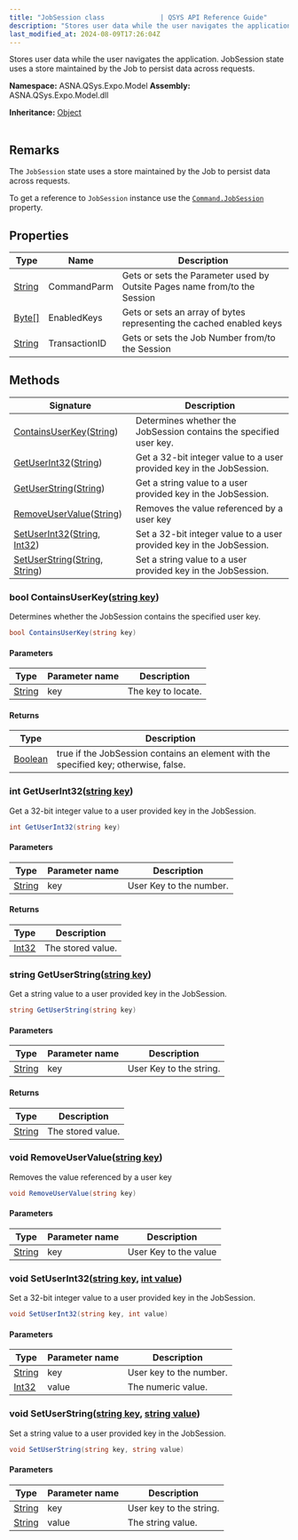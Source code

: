 ```yaml
---
title: "JobSession class              | QSYS API Reference Guide"
description: "Stores user data while the user navigates the application. JobSession state uses a store maintained by the Job to persist data across requests. "
last_modified_at: 2024-08-09T17:26:04Z
---
```


Stores user data while the user navigates the application. JobSession state uses a store maintained by the Job to persist data across requests.

**Namespace:** ASNA.QSys.Expo.Model
**Assembly:** ASNA.QSys.Expo.Model.dll

**Inheritance:** [Object](https://docs.microsoft.com/en-us/dotnet/api/system.object)
<br>
<br>

## Remarks
The `JobSession` state uses a store maintained by the Job to persist data across requests.

To get a reference to `JobSession` instance use the [`Command.JobSession`](/reference/expo/qsys-expo-model/job-session.html) property.


## Properties

| Type | Name | Description
| --- | --- | --- 
| [String](https://learn.microsoft.com/en-us/dotnet/api/system.string?view=net-8.0) | CommandParm | Gets or sets the Parameter used by Outsite Pages name from/to the Session |
| [Byte\[\]](https://docs.microsoft.com/en-us/dotnet/api/system.byte) | EnabledKeys | Gets or sets an array of bytes representing the cached enabled keys |
| [String](https://learn.microsoft.com/en-us/dotnet/api/system.string?view=net-8.0) | TransactionID | Gets or sets the Job Number from/to the Session |

## Methods

| Signature | Description |
| --- | --- |
| [ContainsUserKey](#bool-containsuserkeystring-key)([String](https://docs.microsoft.com/en-us/dotnet/api/system.string)) | Determines whether the JobSession contains the specified user key.
| [GetUserInt32](#int-getuserint32string-key)([String](https://docs.microsoft.com/en-us/dotnet/api/system.string)) | Get a 32-bit integer value to a user provided key in the JobSession.
| [GetUserString](#string-getuserstringstring-key)([String](https://docs.microsoft.com/en-us/dotnet/api/system.string)) | Get a string value to a user provided key in the JobSession.
| [RemoveUserValue](#void-removeuservaluestring-key)([String](https://docs.microsoft.com/en-us/dotnet/api/system.string)) | Removes the value referenced by a user key
| [SetUserInt32](#void-setuserint32string-key-int-value)([String](https://docs.microsoft.com/en-us/dotnet/api/system.string), [Int32](https://docs.microsoft.com/en-us/dotnet/api/system.int32)) | Set a 32-bit integer value to a user provided key in the JobSession.
| [SetUserString](#void-setuserstringstring-key-string-value)([String](https://docs.microsoft.com/en-us/dotnet/api/system.string), [String](https://docs.microsoft.com/en-us/dotnet/api/system.string)) | Set a string value to a user provided key in the JobSession.

### bool ContainsUserKey([string key](https://learn.microsoft.com/en-us/dotnet/api/system.string?view=net-8.0))

Determines whether the JobSession contains the specified user key.

```cs
bool ContainsUserKey(string key)
```

#### Parameters

| Type | Parameter name | Description
| --- | --- | ---
| [String](https://docs.microsoft.com/en-us/dotnet/api/system.string) | key | The key to locate.

#### Returns

| Type | Description
| --- | ---
| [Boolean](https://docs.microsoft.com/en-us/dotnet/api/system.boolean) | true if the JobSession contains an element with the specified key; otherwise, false.

### int GetUserInt32([string key](https://learn.microsoft.com/en-us/dotnet/api/system.string?view=net-8.0))

Get a 32-bit integer value to a user provided key in the JobSession.

```cs
int GetUserInt32(string key)
```

#### Parameters

| Type | Parameter name | Description
| --- | --- | ---
| [String](https://docs.microsoft.com/en-us/dotnet/api/system.string) | key | User Key to the number.

#### Returns

| Type | Description
| --- | ---
| [Int32](https://docs.microsoft.com/en-us/dotnet/api/system.int32) | The stored value.

### string GetUserString([string key](https://learn.microsoft.com/en-us/dotnet/api/system.string?view=net-8.0))

Get a string value to a user provided key in the JobSession.

```cs
string GetUserString(string key)
```

#### Parameters

| Type | Parameter name | Description
| --- | --- | ---
| [String](https://docs.microsoft.com/en-us/dotnet/api/system.string) | key | User Key to the string.

#### Returns

| Type | Description
| --- | ---
| [String](https://docs.microsoft.com/en-us/dotnet/api/system.string) | The stored value.

### void RemoveUserValue([string key](https://learn.microsoft.com/en-us/dotnet/api/system.string?view=net-8.0))

Removes the value referenced by a user key

```cs
void RemoveUserValue(string key)
```

#### Parameters

| Type | Parameter name | Description
| --- | --- | ---
| [String](https://docs.microsoft.com/en-us/dotnet/api/system.string) | key | User Key to the value

### void SetUserInt32([string key](https://learn.microsoft.com/en-us/dotnet/api/system.string?view=net-8.0), [int value](https://learn.microsoft.com/en-us/dotnet/csharp/language-reference/builtin-types/integral-numeric-types))

Set a 32-bit integer value to a user provided key in the JobSession.

```cs
void SetUserInt32(string key, int value)
```

#### Parameters

| Type | Parameter name | Description
| --- | --- | ---
| [String](https://docs.microsoft.com/en-us/dotnet/api/system.string) | key | User key to the number.
| [Int32](https://docs.microsoft.com/en-us/dotnet/api/system.int32) | value | The numeric value.

### void SetUserString([string key](https://learn.microsoft.com/en-us/dotnet/api/system.string?view=net-8.0), [string value](https://learn.microsoft.com/en-us/dotnet/api/system.string?view=net-8.0))

Set a string value to a user provided key in the JobSession.

```cs
void SetUserString(string key, string value)
```

#### Parameters

| Type | Parameter name | Description
| --- | --- | ---
| [String](https://docs.microsoft.com/en-us/dotnet/api/system.string) | key | User key to the string.
| [String](https://docs.microsoft.com/en-us/dotnet/api/system.string) | value | The string value.
